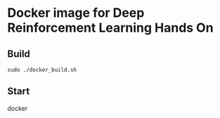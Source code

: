 # Docker image for Deep Reinforcement Learning Hands On

## Build

`sudo ./docker_build.sh`

## Start

docker
